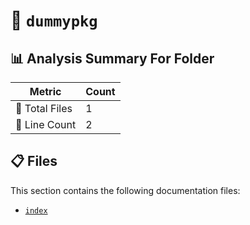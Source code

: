 # 📁 `dummypkg`

## 📊 Analysis Summary For Folder

| Metric | Count |
|--------|-------|
| 📁 Total Files | 1 |
| 🔢 Line Count | 2 |


## 📋 Files

This section contains the following documentation files:

- [`index`](./index.md)
